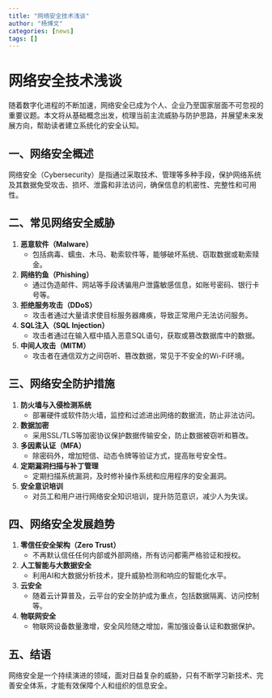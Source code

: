```yaml
---
title: "网络安全技术浅谈"
author: "杨博文"
categories: [news]
tags: []
---
```


# 网络安全技术浅谈

随着数字化进程的不断加速，网络安全已成为个人、企业乃至国家层面不可忽视的重要议题。本文将从基础概念出发，梳理当前主流威胁与防护思路，并展望未来发展方向，帮助读者建立系统化的安全认知。

## 一、网络安全概述

网络安全（Cybersecurity）是指通过采取技术、管理等多种手段，保护网络系统及其数据免受攻击、损坏、泄露和非法访问，确保信息的机密性、完整性和可用性。

## 二、常见网络安全威胁

1. **恶意软件（Malware）**
   - 包括病毒、蠕虫、木马、勒索软件等，能够破坏系统、窃取数据或勒索赎金。
2. **网络钓鱼（Phishing）**
   - 通过伪造邮件、网站等手段诱骗用户泄露敏感信息，如账号密码、银行卡号等。
3. **拒绝服务攻击（DDoS）**
   - 攻击者通过大量请求使目标服务器瘫痪，导致正常用户无法访问服务。
4. **SQL注入（SQL Injection）**
   - 攻击者通过在输入框中插入恶意SQL语句，获取或篡改数据库中的数据。
5. **中间人攻击（MITM）**
   - 攻击者在通信双方之间窃听、篡改数据，常见于不安全的Wi-Fi环境。

## 三、网络安全防护措施

1. **防火墙与入侵检测系统**
   - 部署硬件或软件防火墙，监控和过滤进出网络的数据流，防止非法访问。
2. **数据加密**
   - 采用SSL/TLS等加密协议保护数据传输安全，防止数据被窃听和篡改。
3. **多因素认证（MFA）**
   - 除密码外，增加短信、动态令牌等验证方式，提高账号安全性。
4. **定期漏洞扫描与补丁管理**
   - 定期扫描系统漏洞，及时修补操作系统和应用程序的安全漏洞。
5. **安全意识培训**
   - 对员工和用户进行网络安全知识培训，提升防范意识，减少人为失误。

## 四、网络安全发展趋势

1. **零信任安全架构（Zero Trust）**
   - 不再默认信任任何内部或外部网络，所有访问都需严格验证和授权。
2. **人工智能与大数据安全**
   - 利用AI和大数据分析技术，提升威胁检测和响应的智能化水平。
3. **云安全**
   - 随着云计算普及，云平台的安全防护成为重点，包括数据隔离、访问控制等。
4. **物联网安全**
   - 物联网设备数量激增，安全风险随之增加，需加强设备认证和数据保护。

## 五、结语

网络安全是一个持续演进的领域，面对日益复杂的威胁，只有不断学习新技术、完善安全体系，才能有效保障个人和组织的信息安全。
